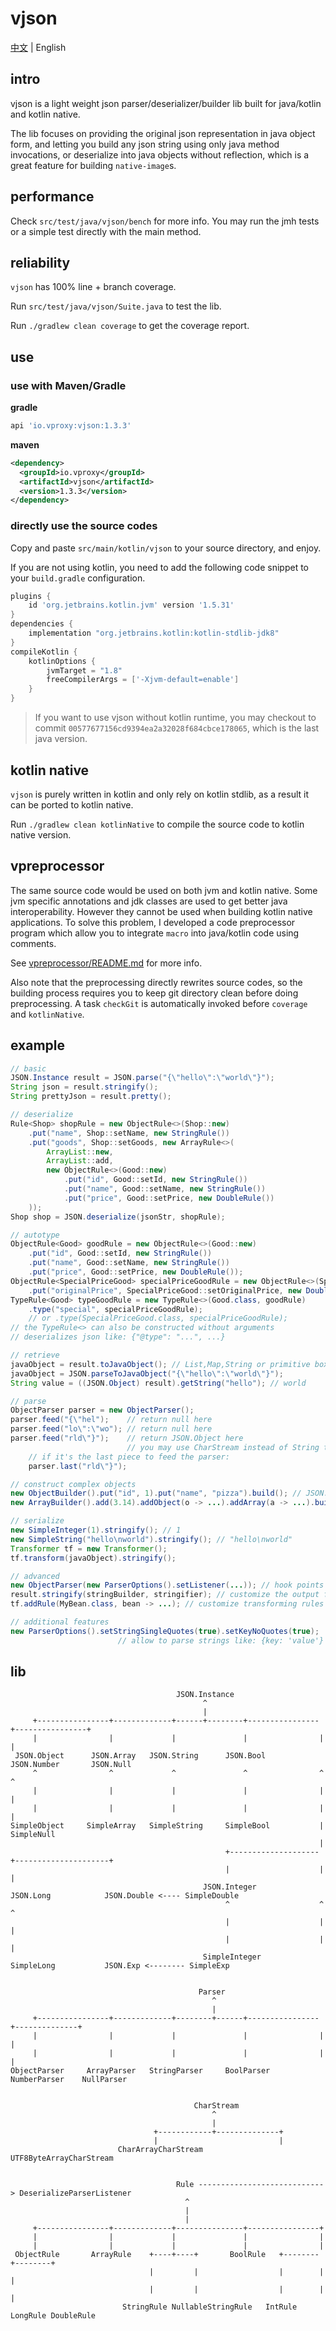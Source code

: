 # vjson

[中文](https://github.com/wkgcass/vjson/blob/master/README_ZH.md) | English

## intro

vjson is a light weight json parser/deserializer/builder lib built for java/kotlin and kotlin native.

The lib focuses on providing the original json representation in java object form, and letting you build any json string using only java method invocations, or deserialize into java objects without reflection, which is a great feature for building `native-image`s.

## performance

Check `src/test/java/vjson/bench` for more info. You may run the jmh tests or a simple test directly with the main method.

## reliability

`vjson` has 100% line + branch coverage.

Run `src/test/java/vjson/Suite.java` to test the lib.

Run `./gradlew clean coverage` to get the coverage report.

## use

### use with Maven/Gradle

**gradle**

```groovy
api 'io.vproxy:vjson:1.3.3'
```

**maven**

```xml
<dependency>
  <groupId>io.vproxy</groupId>
  <artifactId>vjson</artifactId>
  <version>1.3.3</version>
</dependency>
```

### directly use the source codes

Copy and paste `src/main/kotlin/vjson` to your source directory, and enjoy.

If you are not using kotlin, you need to add the following code snippet to your `build.gradle` configuration.

```groovy
plugins {
    id 'org.jetbrains.kotlin.jvm' version '1.5.31'
}
dependencies {
    implementation "org.jetbrains.kotlin:kotlin-stdlib-jdk8"
}
compileKotlin {
    kotlinOptions {
        jvmTarget = "1.8"
        freeCompilerArgs = ['-Xjvm-default=enable']
    }
}
```

>If you want to use vjson without kotlin runtime, you may checkout to commit `00577677156cd9394ea2a32028f684cbce178065`, which is the last java version.

## kotlin native

`vjson` is purely written in kotlin and only rely on kotlin stdlib, as a result it can be ported to kotlin native.

Run `./gradlew clean kotlinNative` to compile the source code to kotlin native version.

## vpreprocessor

The same source code would be used on both jvm and kotlin native. Some jvm specific annotations and jdk classes are used to get better java interoperability. However they cannot be used when building kotlin native applications. To solve this problem, I developed a code preprocessor program which allow you to integrate `macro` into java/kotlin code using comments.

See [vpreprocessor/README.md](https://github.com/wkgcass/vjson/blob/master/src/main/kotlin/vpreprocessor/README.md) for more info.

Also note that the preprocessing directly rewrites source codes, so the building process requires you to keep git directory clean before doing preprocessing. A task `checkGit` is automatically invoked before `coverage` and `kotlinNative`.

## example

```java
// basic
JSON.Instance result = JSON.parse("{\"hello\":\"world\"}");
String json = result.stringify();
String prettyJson = result.pretty();

// deserialize
Rule<Shop> shopRule = new ObjectRule<>(Shop::new)
    .put("name", Shop::setName, new StringRule())
    .put("goods", Shop::setGoods, new ArrayRule<>(
        ArrayList::new,
        ArrayList::add,
        new ObjectRule<>(Good::new)
            .put("id", Good::setId, new StringRule())
            .put("name", Good::setName, new StringRule())
            .put("price", Good::setPrice, new DoubleRule())
    ));
Shop shop = JSON.deserialize(jsonStr, shopRule);

// autotype
ObjectRule<Good> goodRule = new ObjectRule<>(Good::new)
    .put("id", Good::setId, new StringRule())
    .put("name", Good::setName, new StringRule())
    .put("price", Good::setPrice, new DoubleRule());
ObjectRule<SpecialPriceGood> specialPriceGoodRule = new ObjectRule<>(SpecialPriceGood::new, goodRule)
    .put("originalPrice", SpecialPriceGood::setOriginalPrice, new DoubleRule());
TypeRule<Good> typeGoodRule = new TypeRule<>(Good.class, goodRule)
    .type("special", specialPriceGoodRule);
    // or .type(SpecialPriceGood.class, specialPriceGoodRule);
// the TypeRule<> can also be constructed without arguments
// deserializes json like: {"@type": "...", ...}

// retrieve
javaObject = result.toJavaObject(); // List,Map,String or primitive boxing types
javaObject = JSON.parseToJavaObject("{\"hello\":\"world\"}");
String value = ((JSON.Object) result).getString("hello"); // world

// parse
ObjectParser parser = new ObjectParser();
parser.feed("{\"hel");    // return null here
parser.feed("lo\":\"wo"); // return null here
parser.feed("rld\"}");    // return JSON.Object here
                          // you may use CharStream instead of String to feed the parser
    // if it's the last piece to feed the parser:
    parser.last("rld\"}");

// construct complex objects
new ObjectBuilder().put("id", 1).put("name", "pizza").build(); // JSON.Object
new ArrayBuilder().add(3.14).addObject(o -> ...).addArray(a -> ...).build(); // JSON.Array

// serialize
new SimpleInteger(1).stringify(); // 1
new SimpleString("hello\nworld").stringify(); // "hello\nworld"
Transformer tf = new Transformer();
tf.transform(javaObject).stringify();

// advanced
new ObjectParser(new ParserOptions().setListener(...)); // hook points that the parsers will call
result.stringify(stringBuilder, stringifier); // customize the output format
tf.addRule(MyBean.class, bean -> ...); // customize transforming rules

// additional features
new ParserOptions().setStringSingleQuotes(true).setKeyNoQuotes(true);
                        // allow to parse strings like: {key: 'value'}
```

## lib

```
                                     JSON.Instance
                                           ^
                                           |
     +----------------+-------------+------+--------+----------------+----------------+
     |                |             |               |                |                |
 JSON.Object      JSON.Array   JSON.String      JSON.Bool       JSON.Number       JSON.Null
     ^                ^             ^               ^                ^                ^
     |                |             |               |                |                |
     |                |             |               |                |                |
SimpleObject     SimpleArray   SimpleString     SimpleBool           |            SimpleNull
                                                                     |
                                                +--------------------+---------------------+
                                                |                    |                     |
                                           JSON.Integer          JSON.Long            JSON.Double <---- SimpleDouble
                                                ^                    ^                     ^
                                                |                    |                     |
                                                |                    |                     |
                                           SimpleInteger         SimpleLong           JSON.Exp <-------- SimpleExp


                                          Parser
                                             ^
                                             |
     +----------------+-------------+--------+------+----------------+--------------+
     |                |             |               |                |              |
     |                |             |               |                |              |
ObjectParser     ArrayParser   StringParser     BoolParser      NumberParser    NullParser


                                         CharStream
                                             ^
                                             |
                                +------------+--------------+
                                |                           |
                        CharArrayCharStream      UTF8ByteArrayCharStream


                                     Rule ----------------------------> DeserializeParserListener
                                       ^
                                       |
                                       |
     +----------------+-------------+---------------+----------------+
     |                |             |               |                |
     |                |             |               |                |
 ObjectRule       ArrayRule    +----+----+       BoolRule   +--------+--------+
                               |         |                  |        |        |
                               |         |                  |        |        |
                         StringRule NullableStringRule   IntRule  LongRule DoubleRule
```
